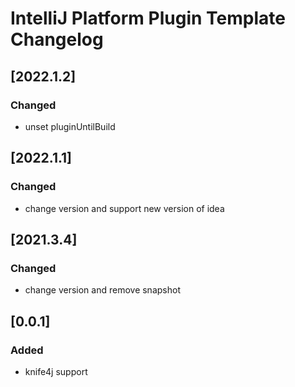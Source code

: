 <!-- Keep a Changelog guide -> https://keepachangelog.com -->

# IntelliJ Platform Plugin Template Changelog
## [2022.1.2]
### Changed
- unset pluginUntilBuild

## [2022.1.1]
### Changed
- change version and support new version of idea

## [2021.3.4]
### Changed
- change version and remove snapshot

## [0.0.1]
### Added
- knife4j support
